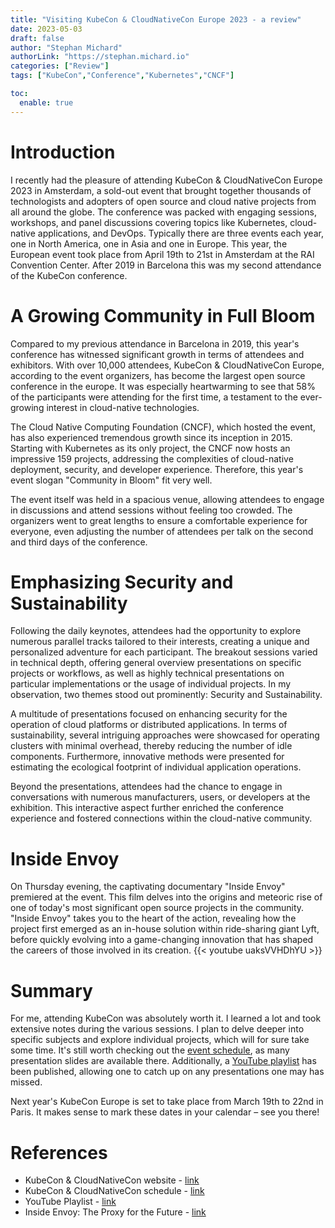 ```yaml
---
title: "Visiting KubeCon & CloudNativeCon Europe 2023 - a review"
date: 2023-05-03
draft: false
author: "Stephan Michard"
authorLink: "https://stephan.michard.io"
categories: ["Review"]
tags: ["KubeCon","Conference","Kubernetes","CNCF"]

toc:
  enable: true
---
```


# Introduction
I recently had the pleasure of attending KubeCon & CloudNativeCon Europe 2023 in Amsterdam, a sold-out event that brought together thousands of technologists and adopters of open source and cloud native projects from all around the globe. The conference was packed with engaging sessions, workshops, and panel discussions covering topics like Kubernetes, cloud-native applications, and DevOps.
Typically there are three events each year, one in North America, one in Asia and one in Europe. This year, the European event took place from April 19th to 21st in Amsterdam at the RAI Convention Center. After 2019 in Barcelona this was my second attendance of the KubeCon conference.

# A Growing Community in Full Bloom
Compared to my previous attendance in Barcelona in 2019, this year's conference has witnessed significant growth in terms of attendees and exhibitors. With over 10,000 attendees, KubeCon & CloudNativeCon Europe, according to the event organizers, has become the largest open source conference in the europe. It was especially heartwarming to see that 58% of the participants were attending for the first time, a testament to the ever-growing interest in cloud-native technologies.

The Cloud Native Computing Foundation (CNCF), which hosted the event, has also experienced tremendous growth since its inception in 2015. Starting with Kubernetes as its only project, the CNCF now hosts an impressive 159 projects, addressing the complexities of cloud-native deployment, security, and developer experience. Therefore, this year's event slogan "Community in Bloom" fit very well.

The event itself was held in a spacious venue, allowing attendees to engage in discussions and attend sessions without feeling too crowded. The organizers went to great lengths to ensure a comfortable experience for everyone, even adjusting the number of attendees per talk on the second and third days of the conference.


# Emphasizing Security and Sustainability
Following the daily keynotes, attendees had the opportunity to explore numerous parallel tracks tailored to their interests, creating a unique and personalized adventure for each participant. The breakout sessions varied in technical depth, offering general overview presentations on specific projects or workflows, as well as highly technical presentations on particular implementations or the usage of individual projects. In my observation, two themes stood out prominently: Security and Sustainability.

A multitude of presentations focused on enhancing security for the operation of cloud platforms or distributed applications. In terms of sustainability, several intriguing approaches were showcased for operating clusters with minimal overhead, thereby reducing the number of idle components. Furthermore, innovative methods were presented for estimating the ecological footprint of individual application operations.

Beyond the presentations, attendees had the chance to engage in conversations with numerous manufacturers, users, or developers at the exhibition. This interactive aspect further enriched the conference experience and fostered connections within the cloud-native community.



# Inside Envoy
On Thursday evening, the captivating documentary "Inside Envoy" premiered at the event. This film delves into the origins and meteoric rise of one of today's most significant open source projects in the community. "Inside Envoy" takes you to the heart of the action, revealing how the project first emerged as an in-house solution within ride-sharing giant Lyft, before quickly evolving into a game-changing innovation that has shaped the careers of those involved in its creation.
{{< youtube uaksVVHDhYU >}}

# Summary
For me, attending KubeCon was absolutely worth it. I learned a lot and took extensive notes during the various sessions. I plan to delve deeper into specific subjects and explore individual projects, which will for sure take some time. It's still worth checking out the [event schedule](https://kccnceu2023.sched.com/), as many presentation slides are available there. Additionally, a [YouTube playlist](https://youtube.com/playlist?list=PLj6h78yzYM2PyrvCoOii4rAopBswfz1p7) has been published, allowing one to catch up on any presentations one may has missed.

Next year's KubeCon Europe is set to take place from March 19th to 22nd in Paris. It makes sense to mark these dates in your calendar – see you there!


# References
- KubeCon & CloudNativeCon website - [link](https://events.linuxfoundation.org/kubecon-cloudnativecon-europe/)
- KubeCon & CloudNativeCon schedule - [link](https://kccnceu2023.sched.com/)
- YouTube Playlist - [link](https://youtube.com/playlist?list=PLj6h78yzYM2PyrvCoOii4rAopBswfz1p7)
- Inside Envoy: The Proxy for the Future - [link](https://www.youtube.com/watch?v=uaksVVHDhYU&t=3s)